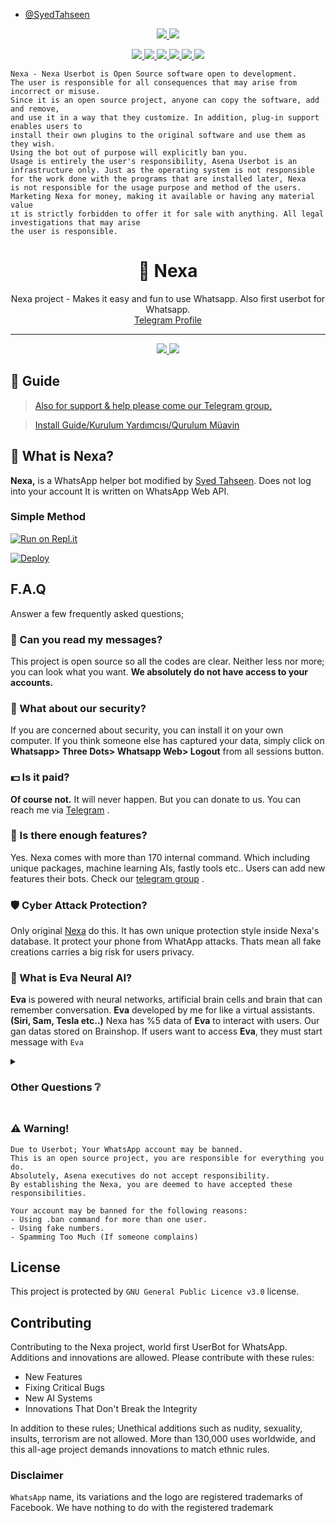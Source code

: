 - [@SyedTahseen](https://t.me/iTahseen)

<p align="center">
  <a href="https://github.com/SyedTahseen/nexa/fork">
    <img src="https://img.shields.io/github/forks/SyedTahseen/nexa?label=Fork&style=social">
    
  </a>
  <a href="https://github.com/SyedTahseen/nexa/stargazers">
    <img src="https://img.shields.io/github/stars/SyedTahseen/nexa?style=social">
  </a>
</p>

<p align="center">
  <a href="httsp://github.com/SyedTahseen/nexa">
    <img src="https://img.shields.io/github/repo-size/SyedTahseen/nexa?color=purple&label=Repo%20Size&style=plastic">

  </a>
  <a href="httsp://github.com/SyedTahseen/nexa">
    <img src="https://img.shields.io/codefactor/grade/github/SyedTahseen/nexa?color=purple&label=Code%20Quality&style=plastic">

  </a>
  <a href="https://github.com/SyedTahseen/nexa/blob/master/LICENSE">
    <img src="https://img.shields.io/github/license/SyedTahseen/nexa?color=purple&label=Lisance&style=plastic">

  </a>
  <a href="https://github.com/SyedTahseen/nexa">
    <img src="https://img.shields.io/github/languages/top/SyedTahseen/nexa?color=purple&label=Javascript&style=plastic">

  </a>
  <a href="https://github.com/SyedTahseen">
    <img src="https://img.shields.io/static/v1?label=Author&message=Thiccy&color=purple&style=plastic">

  </a>
  <a href="https://t.me/iTahseen">
    <img src="https://img.shields.io/badge/Telegram-Asena%20Support-purple&style=plastic">

  </a>
</p>

```
Nexa - Nexa Userbot is Open Source software open to development. 
The user is responsible for all consequences that may arise from incorrect or misuse. 
Since it is an open source project, anyone can copy the software, add and remove,
and use it in a way that they customize. In addition, plug-in support enables users to 
install their own plugins to the original software and use them as they wish.
Using the bot out of purpose will explicitly ban you.
Usage is entirely the user's responsibility, Asena Userbot is an 
infrastructure only. Just as the operating system is not responsible 
for the work done with the programs that are installed later, Nexa 
is not responsible for the usage purpose and method of the users.
Marketing Nexa for money, making it available or having any material value
ıt is strictly forbidden to offer it for sale with anything. All legal investigations that may arise
the user is responsible.
```

<div align="center">


  <h1>🐺 Nexa</h1>
</div>
<p align="center">
    Nexa project - Makes it easy and fun to use Whatsapp. Also first userbot for Whatsapp.
    <br>
        <a href="https://t.me/iTahseen">Telegram Profile</a>
    <br>
</p>

----
<p align="center">
  <a href="httsp://github.com/SyedTahseen/nexa">
    <img src="https://img.shields.io/docker/pulls/fusuf/whatsasena?style=flat-square&label=Docker+Pulls+(Active+User+Count)">
  </a>
  <a href="httsp://github.com/SyedTahseen/nexa">
    <img src="https://img.shields.io/docker/image-size/fusuf/whatsasena?style=flat-square&label=Docker+Image+Size+(Latest+by+Date)">
  </a>
</p>

## 📢 Guide
> [Also for support & help please come our Telegram group.](https://t.me/iTahseen)

> [Install Guide/Kurulum Yardımcısı/Qurulum Müavin](https://github.com/SyedTahseen/nexa/wiki)

## 🔎 What is Nexa?
**Nexa,** is a WhatsApp helper bot modified by [Syed Tahseen](https://github.com/SyedTahseen). Does not log into your account It is written on WhatsApp Web API.

### Simple Method 

[![Run on Repl.it](https://repl.it/badge/github/SyedTahseen/nexa)](https://replit.com/@SyedTahseen/Nexa-QR-Generator)

[![Deploy](https://www.herokucdn.com/deploy/button.svg)](https://heroku.com/deploy?template=https://github.com/SyedTahseen/nexa)

##

## F.A.Q
Answer a few frequently asked questions;
### 💬 Can you read my messages?
This project is open source so all the codes are clear. Neither less nor more; you can look what you want. **We absolutely do not have access to your accounts.**

### 🔐 What about our security?
If you are concerned about security, you can install it on your own computer. If you think someone else has captured your data, simply click on **Whatsapp> Three Dots> Whatsapp Web> Logout** from all sessions button.

### 💵 Is it paid?
**Of course not.** It will never happen. But you can donate to us. You can reach me via [Telegram](https://t.me/iTahseen) .

### 🌟 Is there enough features?
Yes. Nexa comes with more than 170 internal command. Which including unique packages, machine learning AIs, fastly tools etc.. Users can add new features their bots. Check our [telegram group](https://t.me/iTahseen) .

### 🛡️ Cyber Attack Protection?
Only original [Nexa](https://github.com/SyedTahseen/nexa) do this. It has own unique protection style inside Nexa's database. It protect your phone from WhatApp attacks. Thats mean all fake creations carries a big risk for users privacy.

### 🧠 What is Eva Neural AI?
**Eva** is powered with neural networks, artificial brain cells and brain that can remember conversation. **Eva** developed by me for like a virtual assistants. __(Siri, Sam, Tesla etc..)__ 
Nexa has %5 data of **Eva** to interact with users. Our gan datas stored on Brainshop. If users want to access **Eva**, they must start message with `Eva`

<details>
  <summary><h3>Other Questions ❔</h3></summary>

### Data Traffic
Nexa encrypts all datas while sending messages, receiving messages, updates etc. There is no possible memory leaks.

### Changing Branchs on Local Installation
Nexa uses always **master** branch. If users cloned other branches, they can't able to install it.

### How Interp Command Works? 
**.interp** command useful for interpolating low frame rate videos. This system, which is the first in the world, is also seen in Nexa, the world's first UserBot. Basically it superimposes the previous frame and produces new frames to replace blank datas. By doing a simple calculation, If we use **.interp 60** to a 300 frame 10 second video, the output will be about 4000-6000 frame.

### My Bot is Very Slowly, What should I do?
Firstly, you can check your ethernet connection. Your ping, packet loss and bandwidth. Nexa uses phone's ethernet connection (Wi-Fi, Li-Fi, Mobile). So This is not about the Nexa, it's about the device or the internet used.

### Where Can I Find the Number of Users? 
You can look at the values ​​written under our logo above. This value shows the current number of users.

### Should I Trust Other Bots Like Nexa?
This choice is yours, There are a lot of fake bots using our codes. Can be dangerous as they are not official. Moreover, since there is no cyber attack protection in fake bots, the device can be easily accessed whenever any vulnerability is found.

### Why Are Updates Coming Late?
Because I'm the only developer. I need to test every step. I need to check each branch and import it into unique npm package. And I have a social life too :)

### When Will Support Be Cut Off?
When the Nexa learns to solve all its problems by itself. My first goal is to provide this stuff.

</details>

##

### ⚠️ Warning! 
```
Due to Userbot; Your WhatsApp account may be banned.
This is an open source project, you are responsible for everything you do. 
Absolutely, Asena executives do not accept responsibility.
By establishing the Nexa, you are deemed to have accepted these responsibilities.

Your account may be banned for the following reasons:
- Using .ban command for more than one user.
- Using fake numbers.
- Spamming Too Much (If someone complains)
```

## License
This project is protected by `GNU General Public Licence v3.0` license.

## Contributing
Contributing to the Nexa project, world first UserBot for WhatsApp. 
Additions and innovations are allowed. Please contribute with these rules:
- New Features 
- Fixing Critical Bugs
- New AI Systems
- Innovations That Don't Break the Integrity

In addition to these rules; Unethical additions such as nudity, sexuality, insults, terrorism are not allowed.
More than 130,000 uses worldwide, and this all-age project demands innovations to match ethnic rules.

### Disclaimer
`WhatsApp` name, its variations and the logo are registered trademarks of Facebook. We have nothing to do with the registered trademark
